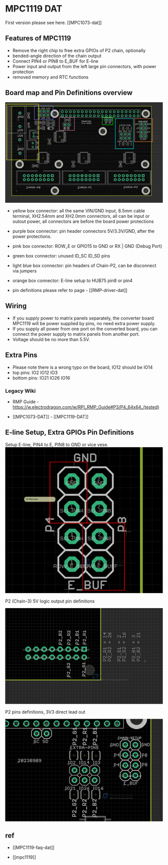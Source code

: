 
# MPC1119 DAT

First version please see here. [[MPC1073-dat]]

## Features of MPC1119

* Remove the right chip to free extra GPIOs of P2 chain, optionally
* bended-angle direction of the chain output
* Connect PIN4 or PIN8 to E_BUF for E-line
* Power input and output from the left large pin connectors, with power protection
* removed memory and RTC functions

## Board map and Pin Definitions overview 

![](2025-04-10-15-41-06.png)

- yellow box connector: all the same VIN/GND input, 8.5mm cable terminal, XH2.54mm and XH2.0mm connectors, all can be input or outout power, all connectors are before the board power protections  
- purple box connector: pin header connectors 5V/3.3V/GND, after the power protections. 
- pink box connector: ROW_E or GPIO15 to GND or RX | GND (Debug Port)
- green box connector: unused ID_SC ID_SD pins 
- light blue box connector: pin headers of Chain-P2, can be disconnect via jumpers 
- orange box connector: E-line setup to HUB75 pin8 or pin4

- pin definitions please refer to page - [[RMP-driver-dat]]


## Wiring

- If you supply power to matrix panels separately, the converter board MPC1119 will be power supplied by pins, no need extra power supply. 
- If you supply all power from one port on the converted board, you can connect the power supply to matrix panels from another port.
- Voltage should be no more than 5.5V.

## Extra Pins

- Please note there is a wrong typo on the board, IO12 should be IO14 
- top pins: IO2 IO12 IO3
- bottom pins: IO21 IO26 IO16

### Legacy Wiki 

- RMP Guide - https://w.electrodragon.com/w/RPI_RMP_Guide#P3/P4_64x64_(tested)


- [[MPC1073-DAT]] - [[MPC1119-DAT]]



## E-line Setup, Extra GPIOs Pin Definitions

Setup E-line, PIN4 to E, PIN8 to GND or vice vese.
![](2023-09-12-12-47-35.png)


P2 (Chain-3) 5V logic output pin definitions

![](2023-09-12-12-48-06.png)

P2 pins definitions, 3V3 direct lead out

![](2023-09-12-12-52-41.png)


## ref 

- [[MPC1119-faq-dat]]

- [[mpc1119]]
